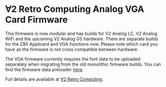 # ∀2 Retro Computing Analog VGA Card Firmware

This firmware is now modular and has builds for V2 Analog LC, V2 Analog WiFi and the upcoming V2 Analog GS hardware.
There are separate builds for the Z80 Applicard and VGA functions now.
Please note which card you have as the firmware is not cross compatible between hardware.

The VGA firmware currently requires the font data to be uploaded separately when migrating from the old monolithic firmware builds.
You can find the firmware data preloader [here](https://github.com/V2RetroComputing/analog-preload).


Full details are available at [∀2 Retro Computing](https://www.v2retrocomputing.com/).
